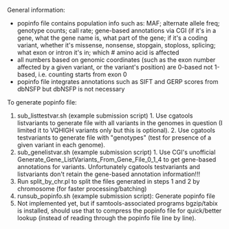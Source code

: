 General information:
*   popinfo file contains population info such as: MAF; alternate allele freq; genotype counts; call rate; gene-based annotations via CGI (if it's in a gene, what the gene name is, what part of the gene; if it's a coding variant, whether it's missense, nonsense, stopgain, stoploss, splicing; what exon or intron it's in; which # amino acid is affected
*   all numbers based on genomic coordinates (such as the exon number affected by a given variant, or the variant's position) are 0-based not 1-based, i.e. counting starts from exon 0
*   popinfo file integrates annotations such as SIFT and GERP scores from dbNSFP but dbNSFP is not necessary

To generate popinfo file:

1.   sub_listtestvar.sh (example submission script)
	1.  Use cgatools listvariants to generate file with all variants in the genomes in question (I limited it to VQHIGH variants only but this is optional).
 	2.  Use cgatools testvariants to generate file with "genotypes" (test for presence of a given variant in each genome).
2.   sub_genelistvar.sh (example submission script)
	1.  Use CGI's unofficial Generate_Gene_ListVariants_From_Gene_File_0_1_4 to get gene-based annotations for variants.  Unfortunately cgatools testvariants and listvariants don't retain the gene-based annotation information!!!
3.   Run split_by_chr.pl to split the files generated in steps 1 and 2 by chromosome (for faster processing/batching)
4.   runsub_popinfo.sh (example submission script): Generate popinfo file
5.   Not implemented yet, but if samtools-associated programs bgzip/tabix is installed, should use that to compress the popinfo file for quick/better lookup (instead of reading through the popinfo file line by line).
